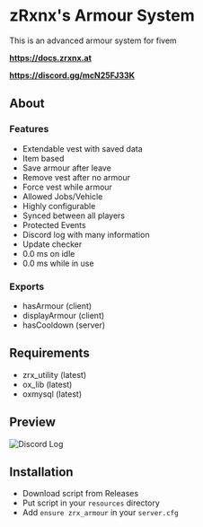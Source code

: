 # zRxnx's Armour System

This is an advanced armour system for fivem

**https://docs.zrxnx.at**

**https://discord.gg/mcN25FJ33K**

## About

### Features

- Extendable vest with saved data
- Item based
- Save armour after leave
- Remove vest after no armour
- Force vest while armour
- Allowed Jobs/Vehicle
- Highly configurable
- Synced between all players
- Protected Events
- Discord log with many information
- Update checker
- 0.0 ms on idle
- 0.0 ms while in use

### Exports

- hasArmour (client)
- displayArmour (client)
- hasCooldown (server)

## Requirements

- zrx_utility (latest)
- ox_lib (latest)
- oxmysql (latest)

## Preview

![Discord Log](https://i.imgur.com/TDfftS2.png)

## Installation

- Download script from Releases
- Put script in your `resources` directory
- Add `ensure zrx_armour` in your `server.cfg`
